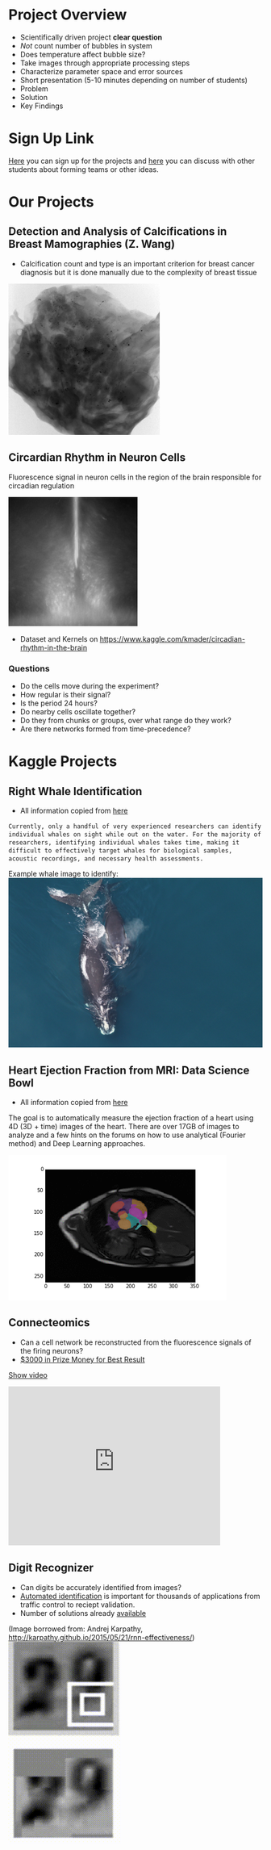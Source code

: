 # Project Overview

- Scientifically driven project __clear question__
 - _Not_ count number of bubbles in system
 - Does temperature affect bubble size?
- Take images through appropriate processing steps
- Characterize parameter space and error sources
- Short presentation (5-10 minutes depending on number of students) 
 - Problem
 - Solution
 - Key Findings

# Sign Up Link
[Here](https://docs.google.com/spreadsheet/ccc?key=0AnOOBjdH2wMXdFNzVUNEUUc1WG1Cb21Gb24xZnQ5dWc&usp=sharing) you can sign up for the projects and [here](https://qbi2017.slack.com/messages/projects/) you can discuss with other students about forming teams or other ideas.

# Our Projects
## Detection and Analysis of Calcifications in Breast Mamographies (Z. Wang)

- Calcification count and type is an important criterion for breast cancer diagnosis but it is done manually due to the complexity of breast tissue

![Breast Calcifications](images/breast-abs.jpg?raw=true)

## Circardian Rhythm in Neuron Cells
Fluorescence signal in neuron cells in the region of the brain responsible for circadian regulation

![Brain](images/brainScan.gif?raw=true)

- Dataset and Kernels on https://www.kaggle.com/kmader/circadian-rhythm-in-the-brain

### Questions

 - Do the cells move during the experiment?
 - How regular is their signal? 
  - Is the period 24 hours?
 - Do nearby cells oscillate together?
 - Do they from chunks or groups, over what range do they work?
 - Are there networks formed from time-precedence?


# Kaggle Projects

## Right Whale Identification


- All information copied from [here](https://www.kaggle.com/c/noaa-right-whale-recognition)

```
Currently, only a handful of very experienced researchers can identify individual whales on sight while out on the water. For the majority of researchers, identifying individual whales takes time, making it difficult to effectively target whales for biological samples, acoustic recordings, and necessary health assessments.
```

Example whale image to identify:
![Whale](images/ChristinKhan_RightWhaleMomCalf_640.png?raw=true)


## Heart Ejection Fraction from MRI: Data Science Bowl 

- All information copied from [here](https://www.kaggle.com/c/second-annual-data-science-bowl)

The goal is to automatically measure the ejection fraction of a heart using 4D (3D + time) images of the heart. There are over 17GB of images to analyze and a few hints on the forums on how to use analytical (Fourier method) and Deep Learning approaches.


![MRI Segmentation](images/mri_kaggle.gif?raw=true)


## Connecteomics
- Can a cell network be reconstructed from the fluorescence signals of the firing neurons?
- [$3000 in Prize Money for Best Result](https://www.kaggle.com/c/connectomics)

[Show video](https://www.youtube.com/embed/lppAwkek6DI)

<iframe width="420" height="315" src="https://www.youtube.com/embed/lppAwkek6DI" frameborder="0" allowfullscreen></iframe>

## Digit Recognizer
- Can digits be accurately identified from images?
- [Automated identification](https://www.kaggle.com/c/digit-recognizer) is important for thousands of applications from traffic control to reciept validation.
- Number of solutions already [available](https://www.kaggle.com/c/digit-recognizer/prospector)
 
(Image borrowed from: Andrej Karpathy, http://karpathy.github.io/2015/05/21/rnn-effectiveness/)
![Digits](images/house_read.gif?raw=true)
